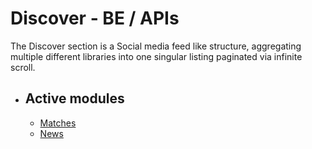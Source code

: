 # Discover - BE / APIs

The Discover section is a Social media feed like structure, aggregating  multiple different libraries into one singular listing paginated via infinite scroll.

###
<ul>
<li><h2>Active modules</h2>
<ul>
<li> <a target="_blank" href="https://github.com/JOGO-FOOTBALL/matches-module">Matches</a>
<li> <a target="_blank" href="https://github.com/JOGO-FOOTBALL/homeMEDIA-Backend/">News</a>
</ul>
</ul>